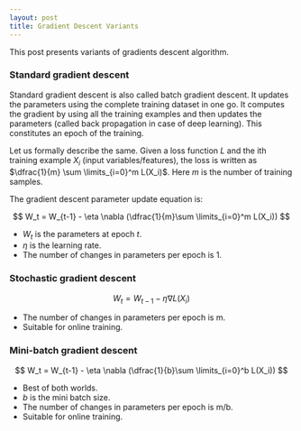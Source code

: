 ```yaml
---
layout: post
title: Gradient Descent Variants
---
```


This post presents variants of gradients descent algorithm.

### Standard gradient descent

Standard gradient descent is also called batch gradient descent.
It updates the parameters using the complete training dataset in one go.
It computes the gradient by using all the training examples and then
updates the parameters (called back propagation in case of deep learning). 
This constitutes an epoch of the training.

Let us formally describe the same.
Given a loss function $L$ and the ith training example $X_i$ 
(input variables/features),
the loss is written as $\dfrac{1}{m} \sum \limits_{i=0}^m L(X_i)$.
Here $m$ is the number of training samples.

The gradient descent parameter update equation is:

$$
W_t = W_{t-1} - \eta \nabla (\dfrac{1}{m}\sum \limits_{i=0}^m L(X_i))
$$

* $W_t$ is the parameters at epoch $t$.
* $\eta$ is the learning rate.
* The number of changes in parameters per epoch is 1.

### Stochastic gradient descent

$$
W_t = W_{t-1} - \eta \nabla L(X_i)
$$

* The number of changes in parameters per epoch is m.
* Suitable for online training.

### Mini-batch gradient descent

$$
W_t = W_{t-1} - \eta \nabla (\dfrac{1}{b}\sum \limits_{i=0}^b L(X_i))
$$

* Best of both worlds.
* $b$ is the mini batch size.
* The number of changes in parameters per epoch is m/b.
* Suitable for online training.

<!-- ### Coordinate descent

### Subgradient -->